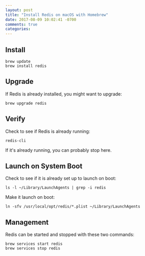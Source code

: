 ```yaml
---
layout: post
title: "Install Redis on macOS with Homebrew"
date: 2017-08-09 10:02:41 -0700
comments: true
categories:
---
```


## Install

```
brew update
brew install redis
```

## Upgrade

If Redis is already installed, you might want to upgrade:

```
brew upgrade redis
```

## Verify

Check to see if Redis is already running:

```
redis-cli
```

If it's already running, you can probably stop here.

## Launch on System Boot

Check to see if it is already set up to launch on boot:

```
ls -l ~/Library/LaunchAgents | grep -i redis
```

Make it launch on boot:

```
ln -sfv /usr/local/opt/redis/*.plist ~/Library/LaunchAgents
```

## Management

Redis can be started and stopped with these two commands:

```
brew services start redis
brew services stop redis
```
